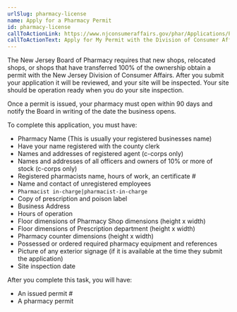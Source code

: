 ```yaml
---
urlSlug: pharmacy-license
name: Apply for a Pharmacy Permit
id: pharmacy-license
callToActionLink: https://www.njconsumeraffairs.gov/phar/Applications/Pharmacy-Permit-Application.pdf
callToActionText: Apply for My Permit with the Division of Consumer Affairs
---
```

The New Jersey Board of Pharmacy requires that new shops, relocated shops, or shops that have transferred 100% of the ownership obtain a permit with the New Jersey Division of Consumer Affairs. After you submit your application it will be reviewed, and your site will be inspected. Your site should be operation ready when you do your site inspection. 

Once a permit is issued, your pharmacy must open within 90 days and notify the Board in writing of the date the business opens.

To complete this application, you must have:

* Pharmacy Name (This is usually your registered businesses name)
* Have your name registered with the county clerk
* Names and addresses of registered agent (c-corps only)
* Names and addresses of all officers and owners of 10% or more of stock (c-corps only)
* Registered pharmacists name, hours of work, an certificate #
* Name and contact of unregistered employees
* `Pharmacist in-charge|pharmacist-in-charge`
* Copy of prescription and poison label
* Business Address
* Hours of operation
* Floor dimensions of Pharmacy Shop dimensions (height x width)
* Floor dimensions of Prescription department (height x width)
* Pharmacy counter dimensions (height x width)
* Possessed or ordered required pharmacy equipment and references
* Picture of any exterior signage (if it is available at the time they submit the application)
* Site inspection date

After you complete this task, you will have:

* An issued permit #
* A pharmacy permit